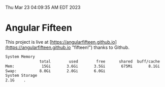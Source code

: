 Thu Mar 23 04:09:35 AM EDT 2023

# Angular Fifteen


This project is live at [https://angularfifteen.github.io](https://angularfifteen.github.io "fifteen!") thanks to Github.

```bash
System Memory
               total        used        free      shared  buff/cache   available
Mem:            15Gi       3.6Gi       3.5Gi       675Mi       8.1Gi        10Gi
Swap:          8.0Gi       2.0Gi       6.0Gi
System Storage
2.1G	.
```
